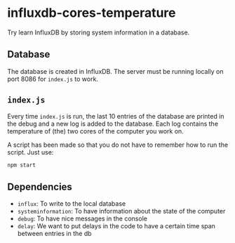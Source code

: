 # influxdb-cores-temperature

Try learn InfluxDB by storing system information in a database.

## Database

The database is created in InfluxDB. The server must be running locally on port 8086 for `index.js` to work.

## `index.js`

Every time `index.js` is run, the last 10 entries of the database are printed in the debug and a new log is added to the database. Each log contains the temperature of (the) two cores of the computer you work on.

A script has been made so that you do not have to remember how to run the script. Just use:

```bash
npm start
```

## Dependencies

- `influx`: To write to the local database
- `systeminformation`: To have information about the state of the computer
- `debug`: To have nice messages in the console
- `delay`: We want to put delays in the code to have a certain time span between entries in the db
